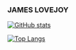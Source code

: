 ### JAMES LOVEJOY

<!-- This covers all my generic github stats -->
[![GitHub stats](https://github-readme-stats.vercel.app/api?username=jlovejo2&show_icons=true&theme=dark&hide=contribs,stars&text_color=00D100)](https://github.com/anuraghazra/github-readme-stats)

<!-- Covers my lanuage usage -->
[![Top Langs](https://github-readme-stats.vercel.app/api/top-langs/?username=jlovejo2&show_icons=true&theme=dark&text_color=00D100)](https://github.com/anuraghazra/github-readme-stats)


<!--
**jlovejo2/jlovejo2** is a ✨ _special_ ✨ repository because its `README.md` (this file) appears on your GitHub profile.

Here are some ideas to get you started:

- 🔭 I’m currently working on ...
- 🌱 I’m currently learning ...
- 👯 I’m looking to collaborate on ...
- 🤔 I’m looking for help with ...
- 💬 Ask me about ...
- 📫 How to reach me: ...
- 😄 Pronouns: ...
- ⚡ Fun fact: ...
-->
